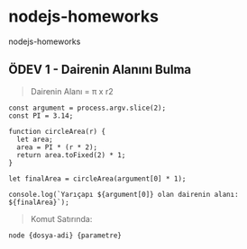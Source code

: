 # nodejs-homeworks
nodejs-homeworks

## ÖDEV 1 - Dairenin Alanını Bulma

> Dairenin Alanı = π x r2
```
const argument = process.argv.slice(2);
const PI = 3.14;

function circleArea(r) {
  let area;
  area = PI * (r * 2);
  return area.toFixed(2) * 1;
}

let finalArea = circleArea(argument[0] * 1);

console.log(`Yarıçapı ${argument[0]} olan dairenin alanı: ${finalArea}`);
```

> Komut Satırında:

```
node {dosya-adi} {parametre}
```
